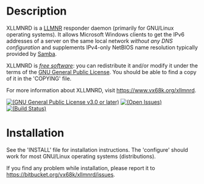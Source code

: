 # Description

XLLMNRD is a [LLMNR][RFC 4795] responder daemon (primarily for GNU/Linux operating
systems).  It allows Microsoft Windows clients to get the IPv6 addresses of a
server on the same local network _without any DNS configuration_ and
supplements IPv4-only NetBIOS name resolution typically provided by [Samba][].

XLLMNRD is *[free software][]*: you can redistribute it and/or modify it
under the terms of the [GNU General Public License][].  You should be able to find a copy of
it in the 'COPYING' file.

For more information about XLLMNRD, visit <https://www.vx68k.org/xllmnrd>.

[![(GNU General Public License v3.0 or later)](https://img.shields.io/badge/license-GPL--3.0+-blue.svg)][GPL-3.0]
[![(Open Issues)](https://img.shields.io/bitbucket/issues/vx68k/xllmnrd.svg)][open issues]
[![(Build Status)](https://linuxfront-functions.azurewebsites.net/api/bitbucket/build/vx68k/xllmnrd?branch=master)][pipelines]

[RFC 4795]: http://tools.ietf.org/html/rfc4795 "Link-Local Multicast Name Resolution (LLMNR)"
[Samba]: <http://www.samba.org/>
[Free software]: <http://www.gnu.org/philosophy/free-sw.html>
                 "What is free software?"
[GNU General Public License]: <http://www.gnu.org/licenses/gpl.html>

[GPL-3.0]: https://opensource.org/licenses/GPL-3.0
[Open issues]: https://bitbucket.org/vx68k/xllmnrd/issues?status=new&status=open
[Pipelines]: https://bitbucket.org/vx68k/xllmnrd/addon/pipelines/home

# Installation

See the 'INSTALL' file for installation instructions.  The 'configure' should
work for most GNU/Linux operating systems (distributions).

If you find any problem while installation, please report it to
<https://bitbucket.org/vx68k/xllmnrd/issues>.
